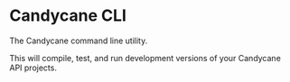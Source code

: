 # Candycane CLI

The Candycane command line utility.

This will compile, test, and run development versions of your Candycane API projects.
